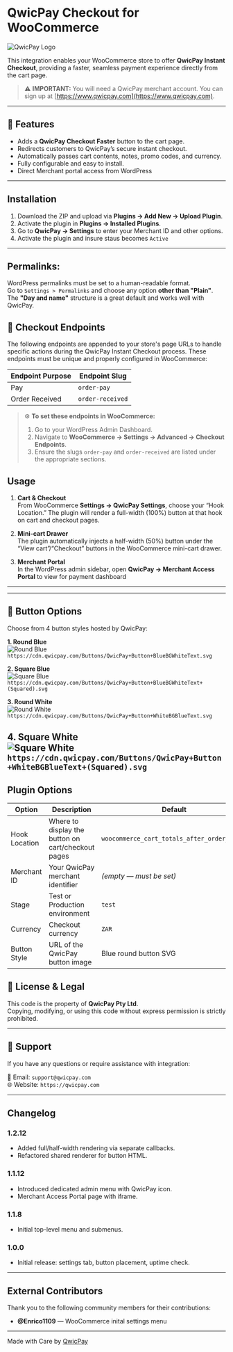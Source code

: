 # QwicPay Checkout for WooCommerce

![QwicPay Logo](https://qwicpay.com/assets/QwicPayLogo.png)

This integration enables your WooCommerce store to offer **QwicPay Instant Checkout**, providing a faster, seamless payment experience directly from the cart page.

> ⚠️ **IMPORTANT:** You will need a QwicPay merchant account. You can sign up at [https://www.qwicpay.com](https://www.qwicpay.com).

---

## 🚀 Features

- Adds a **QwicPay Checkout Faster** button to the cart page.
- Redirects customers to QwicPay’s secure instant checkout.
- Automatically passes cart contents, notes, promo codes, and currency.
- Fully configurable and easy to install.
- Direct Merchant portal access from WordPress

---

## Installation

1. Download the ZIP and upload via **Plugins → Add New → Upload Plugin**.  
2. Activate the plugin in **Plugins → Installed Plugins**.  
3. Go to **QwicPay → Settings** to enter your Merchant ID and other options.  
4. Activate the plugin and insure staus becomes `Active`

---



## **Permalinks:** 

  WordPress permalinks must be set to a human-readable format.  
  Go to `Settings > Permalinks` and choose any option **other than "Plain"**.  
  The **"Day and name"** structure is a great default and works well with QwicPay.


## 🔗 Checkout Endpoints

The following endpoints are appended to your store's page URLs to handle specific actions during the QwicPay Instant Checkout process. These endpoints must be unique and properly configured in WooCommerce:

| Endpoint Purpose   | Endpoint Slug   |
|--------------------|-----------------|
| Pay                | `order-pay`     |
| Order Received     | `order-received`|

> ⚙️ **To set these endpoints in WooCommerce:**
>
> 1. Go to your WordPress Admin Dashboard.
> 2. Navigate to **WooCommerce → Settings → Advanced → Checkout Endpoints**.
> 3. Ensure the slugs `order-pay` and `order-received` are listed under the appropriate sections.


## Usage

1. **Cart & Checkout**  
   From WooCommerce **Settings → QwicPay Settings**, choose your “Hook Location.” The plugin will render a full-width (100%) button at that hook on cart and checkout pages.

2. **Mini-cart Drawer**  
   The plugin automatically injects a half-width (50%) button under the “View cart”/“Checkout” buttons in the WooCommerce mini-cart drawer.

3. **Merchant Portal**  
   In the WordPress admin sidebar, open **QwicPay → Merchant Access Portal** to view for payment dashboard

---

---

## 🎨 Button Options

Choose from 4 button styles hosted by QwicPay:

**1. Round Blue**  
![Round Blue](https://cdn.qwicpay.com/Buttons/QwicPay+Button+BlueBGWhiteText.svg)  
`https://cdn.qwicpay.com/Buttons/QwicPay+Button+BlueBGWhiteText.svg`

**2. Square Blue**  
![Square Blue](https://cdn.qwicpay.com/Buttons/QwicPay+Button+BlueBGWhiteText+(Squared).svg)  
`https://cdn.qwicpay.com/Buttons/QwicPay+Button+BlueBGWhiteText+(Squared).svg`

**3. Round White**  
![Round White](https://cdn.qwicpay.com/Buttons/QwicPay+Button+WhiteBGBlueText.svg)  
`https://cdn.qwicpay.com/Buttons/QwicPay+Button+WhiteBGBlueText.svg`

**4. Square White**  
![Square White](https://cdn.qwicpay.com/Buttons/QwicPay+Button+WhiteBGBlueText+(Squared).svg)  
`https://cdn.qwicpay.com/Buttons/QwicPay+Button+WhiteBGBlueText+(Squared).svg`
---


## Plugin Options

| Option                | Description                                           | Default                                    |
| --------------------- | ----------------------------------------------------- | ------------------------------------------ |
| Hook Location         | Where to display the button on cart/checkout pages    | `woocommerce_cart_totals_after_order_total` |
| Merchant ID           | Your QwicPay merchant identifier                      | *(empty — must be set)*                    |
| Stage                 | Test or Production environment                        | `test`                                     |
| Currency              | Checkout currency                                     | `ZAR`                                      |
| Button Style          | URL of the QwicPay button image                       | Blue round button SVG                      |


## 📄 License & Legal

This code is the property of **QwicPay Pty Ltd**.  
Copying, modifying, or using this code without express permission is strictly prohibited.

---

## 💬 Support

If you have any questions or require assistance with integration:

📧 Email: `support@qwicpay.com`  
🌐 Website: `https://qwicpay.com`

---

## Changelog

### 1.2.12
- Added full/half-width rendering via separate callbacks.
- Refactored shared renderer for button HTML.

### 1.1.12
- Introduced dedicated admin menu with QwicPay icon.
- Merchant Access Portal page with iframe.

### 1.1.8
- Initial top-level menu and submenus.

### 1.0.0
- Initial release: settings tab, button placement, uptime check.

---

## External Contributors

Thank you to the following community members for their contributions:

- **@Enrico1109** — WooCommerce inital settings menu


---

Made with Care by [QwicPay](https://qwicpay.com)
